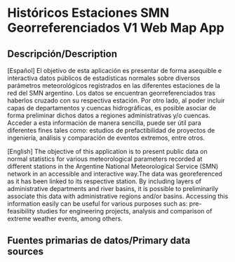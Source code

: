 # Históricos Estaciones SMN Georreferenciados V1 Web Map App

## Descripción/Description

[Español]
El objetivo de esta aplicación es presentar de forma asequible e interactiva datos públicos de estadísticas normales sobre diversos parámetros meteorológícos registrados en las diferentes estaciones de la red del SMN argentino. Los datos se encuentran georreferenciados tras haberlos cruzado con su respectiva estación. Por otro lado, al poder incluir capas de departamentos y cuencas hidrográficas, es posible asociar de forma preliminar dichos datos a regiones administrativas y/o cuencas. Acceder a esta información de manera sencilla, puede ser útil para diferentes fines tales como: estudios de prefactibilidad de proyectos de ingeniería, análisis y comparación de eventos extremos, entre otros. 

[English]
The objective of this application is to present public data on normal statistics for various meteorological parameters recorded at different stations in the Argentine National Meteorological Service (SMN) network in an accessible and interactive way.The data was georeferenced as it has been linked to its respective station.
By including layers of administrative departments and river basins, it is possible to preliminarily associate this data with administrative regions and/or basins.
Accessing this information easily can be useful for various purposes such as: pre-feasibility studies for engineering projects, analysis and comparison of extreme weather events, among others.

## Fuentes primarias de datos/Primary data sources

